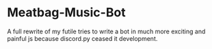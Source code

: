 # Meatbag-Music-Bot
A full rewrite of my futile tries to write a bot in much more exciting and painful js because discord.py ceased it development.
